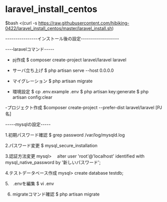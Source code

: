 # laravel_install_centos

$bash <(curl -s https://raw.githubusercontent.com/hibiking-0422/laravel_install_centos/master/laravel_install.sh)

----------------インストール後の設定-------------------

----laravelコマンド-----

- pj作成
$ composer create-project laravel/laravel laravel

- サーバ立ち上げ
$ php artisan serve --host 0.0.0.0

- マイグレーション
$ php artisan migrate

- 環境設定
$ cp .env.example .env
$ php artisan key:generate
$ php artisan config:clear


-プロジェクト作成
$composer create-project --prefer-dist laravel/laravel [PJ名]

-----mysqlの設定-----

1.初期パスワード確認
$ grep password /var/log/mysqld.log

2.パスワード変更
$ mysql_secure_installation

3.認証方法変更
mysql>　 alter user 'root'@'localhost' identified with mysql_native_password by '新しいパスワード';

4.テストデータベース作成
mysql> create database testdb;

5.　.envを編集
$ vi .env

6. migrateコマンド確認
$ php artisan migrate
